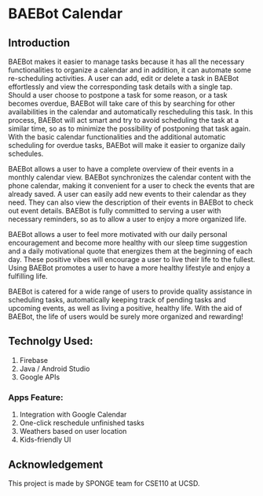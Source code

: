 # BAEBot Calendar

## Introduction
BAEBot makes it easier to manage tasks because it has all the necessary functionalities to organize a calendar and in addition, it can automate some re-scheduling activities. A user can add, edit or delete a task in BAEBot effortlessly and view the corresponding task details with a single tap. Should a user choose to postpone a task for some reason, or a task becomes overdue, BAEBot will take care of this by searching for other availabilities in the calendar and automatically rescheduling this task. In this process, BAEBot will act smart and try to avoid scheduling the task at a similar time, so as to minimize the possibility of postponing that task again. With the basic calendar functionalities and the additional automatic scheduling for overdue tasks, BAEBot will make it easier to organize daily schedules.

BAEBot allows a user to have a complete overview of their events in a monthly calendar view. BAEBot synchronizes the calendar content with the phone calendar, making it convenient for a user to check the events that are already saved. A user can easily add new events to their calendar as they need. They can also view the description of their events in BAEBot to check out event details. BAEBot is fully committed to serving a user with necessary reminders, so as to allow a user to enjoy a more organized life.

BAEBot allows a user to feel more motivated with our daily personal encouragement and become more healthy with our sleep time suggestion and a daily motivational quote that energizes them at the beginning of each day. These positive vibes will encourage a user to live their life to the fullest. Using BAEBot promotes a user to have a more healthy lifestyle and enjoy a fulfilling life.

BAEBot is catered for a wide range of users to provide quality assistance in scheduling tasks, automatically keeping track of pending tasks and upcoming events, as well as living a positive, healthy life. With the aid of BAEBot, the life of users would be surely more organized and rewarding!


## Technolgy Used:
1. Firebase
2. Java / Android Studio
3. Google APIs

### Apps Feature:
1. Integration with Google Calendar
2. One-click reschedule unfinished tasks
3. Weathers based on user location
4. Kids-friendly UI

## Acknowledgement
This project is made by SPONGE team for CSE110 at UCSD.
